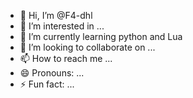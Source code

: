 - 👋 Hi, I’m @F4-dhl
- 👀 I’m interested in ...
- 🌱 I’m currently learning python and Lua
- 💞️ I’m looking to collaborate on ...
- 📫 How to reach me ...
- 😄 Pronouns: ...
- ⚡ Fun fact: ...

<!---
F4-dhl/F4-dhl is a ✨ special ✨ repository because its `README.md` (this file) appears on your GitHub profile.
You can click the Preview link to take a look at your changes.
--->
